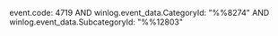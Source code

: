 event.code: 4719 AND winlog.event_data.CategoryId: "%%8274" AND winlog.event_data.SubcategoryId: "%%12803"
